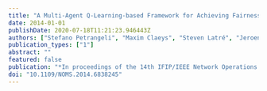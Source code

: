 ```yaml
---
title: "A Multi-Agent Q-Learning-based Framework for Achieving Fairness in HTTP Adaptive Streaming"
date: 2014-01-01
publishDate: 2020-07-18T11:21:23.946443Z
authors: ["Stefano Petrangeli", "Maxim Claeys", "Steven Latré", "Jeroen Famaey", "Filip De Turck"]
publication_types: ["1"]
abstract: ""
featured: false
publication: "*In proceedings of the 14th IFIP/IEEE Network Operations and Management Symposium (NOMS)*"
doi: "10.1109/NOMS.2014.6838245"
---
```


